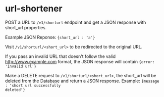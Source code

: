 # url-shortener

POST a URL to <code>/v1/shorturl</code> endpoint and get a JSON response with short_url properties. 

Example JSON Reponse: <code>{short_url : 'a'}</code>

Visit <code>/v1/shorturl/<short_url></code> to be redirected to the original URL.

If you pass an invalid URL that doesn't follow the valid http://www.example.com format, the JSON response will contain <code>{error: 'invalid url'}</code>

Make a DELETE request to <code>/v1/shorturl/<short_url></code>, the short_url will be deleted from the Database and return a JSON response. Example: <code>{message : 'short url successfully deleted'}</code>


